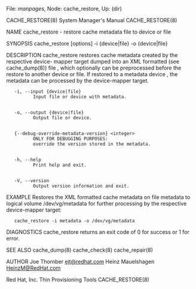File: *manpages*,  Node: cache_restore,  Up: (dir)

CACHE_RESTORE(8)            System Manager's Manual           CACHE_RESTORE(8)



NAME
       cache_restore - restore cache metadata file to device or file


SYNOPSIS
       cache_restore [options] -i {device|file} -o {device|file}


DESCRIPTION
       cache_restore restores cache metadata created by the respective device-
       mapper target dumped into an XML formatted (see cache_dump(8))  file  ,
       which  optionally  can  be  preprocessed  before the restore to another
       device or file.  If restored to a metadata device , the metadata can be
       processed by the device-mapper target.


       -i, --input {device|file}
              Input file or device with metadata.


       -o, --output {device|file}
              Output file or device.


       {--debug-override-metadata-version} <integer>
              ONLY FOR DEBUGGING PURPOSES:
              override the version stored in the metadata.


       -h, --help
              Print help and exit.


       -V, --version
              Output version information and exit.


EXAMPLE
       Restores  the  XML formatted cache metadata on file metadata to logical
       volume  /dev/vg/metadata  for  further  processing  by  the  respective
       device-mapper target:

       cache_restore -i metadata -o /dev/vg/metadata


DIAGNOSTICS
       cache_restore returns an exit code of 0 for success or 1 for error.


SEE ALSO
       cache_dump(8) cache_check(8) cache_repair(8)


AUTHOR
       Joe Thornber <ejt@redhat.com>
       Heinz Mauelshagen <HeinzM@RedHat.com>



Red Hat, Inc.               Thin Provisioning Tools           CACHE_RESTORE(8)
